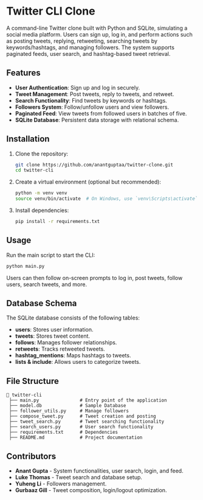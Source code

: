# Twitter CLI Clone

A command-line Twitter clone built with Python and SQLite, simulating a social media platform. Users can sign up, log in, and perform actions such as posting tweets, replying, retweeting, searching tweets by keywords/hashtags, and managing followers. The system supports paginated feeds, user search, and hashtag-based tweet retrieval.

## Features
- **User Authentication**: Sign up and log in securely.
- **Tweet Management**: Post tweets, reply to tweets, and retweet.
- **Search Functionality**: Find tweets by keywords or hashtags.
- **Followers System**: Follow/unfollow users and view followers.
- **Paginated Feed**: View tweets from followed users in batches of five.
- **SQLite Database**: Persistent data storage with relational schema.

## Installation
1. Clone the repository:
   ```bash
   git clone https://github.com/anantguptaa/twitter-clone.git
   cd twitter-cli
   ```
2. Create a virtual environment (optional but recommended):
   ```bash
   python -m venv venv
   source venv/bin/activate  # On Windows, use `venv\Scripts\activate`
   ```
3. Install dependencies:
   ```bash
   pip install -r requirements.txt
   ```

## Usage
Run the main script to start the CLI:
```bash
python main.py
```
Users can then follow on-screen prompts to log in, post tweets, follow users, search tweets, and more.

## Database Schema
The SQLite database consists of the following tables:
- **users**: Stores user information.
- **tweets**: Stores tweet content.
- **follows**: Manages follower relationships.
- **retweets**: Tracks retweeted tweets.
- **hashtag_mentions**: Maps hashtags to tweets.
- **lists & include**: Allows users to categorize tweets.

## File Structure
```
📂 twitter-cli
 ├── main.py               # Entry point of the application
 ├── model.db              # Sample Database
 ├── follower_utils.py     # Manage followers
 ├── compose_tweet.py      # Tweet creation and posting
 ├── tweet_search.py       # Tweet searching functionality
 ├── search_users.py       # User search functionality
 ├── requirements.txt      # Dependencies
 ├── README.md             # Project documentation
```

## Contributors
- **Anant Gupta** - System functionalities, user search, login, and feed.
- **Luke Thomas** - Tweet search and database setup.
- **Yuheng Li** - Followers management.
- **Gurbaaz Gill** - Tweet composition, login/logout optimization.
